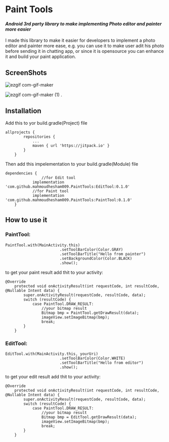 # Paint Tools
#### _Android 3rd party library to make implementing Photo editor and painter more easier_

I made this library to make it easier for developers to implement a photo editor and painter more ease, e.g. you can use it to make user adit his photo before sending it in chatting app, or since it is opensource you can enhance it and build your paint application. 



## ScreenShots
![ezgif com-gif-maker](https://user-images.githubusercontent.com/35175706/111139618-032a0a80-858a-11eb-8bd5-5c22dae3c3d3.gif)

![ezgif com-gif-maker (1)](https://user-images.githubusercontent.com/35175706/111139709-22289c80-858a-11eb-9fe1-cb76a5f127f9.gif)
.


## Installation
Add this to yor build.gradle(Project) file
```
allprojects {
		repositories {
			...
			maven { url 'https://jitpack.io' }
		}
	}
```

Then add this impelementation to your build.gradle(Module) file
```
dependencies {
            	//for Edit tool
	        implementation 'com.github.mahmoudhesham009.PaintTools:EditTool:0.1.0'
	        //for Paint tool
	        implementation 'com.github.mahmoudhesham009.PaintTools:PaintTool:0.1.0'
	}
```

## How to use it
### PaintTool:
```
PaintTool.with(MainActivity.this)
                        .setToolBarColor(Color.GRAY)
                        .setToolBarTitle("Hello from painter")
                        .setBackgroundColor(Color.BLACK)
                        .show();
```
to get your paint result add thit to your activity:
```
@Override
    protected void onActivityResult(int requestCode, int resultCode, @Nullable Intent data) {
        super.onActivityResult(requestCode, resultCode, data);
        switch (resultCode) {
            case PaintTool.DRAW_RESULT:
                //your bitmap result
                Bitmap bmp = PaintTool.getDrawResult(data);
                imageView.setImageBitmap(bmp);
                break;
        }
    }
```

### EditTool:
```
EditTool.with(MainActivity.this, yourUri)
                        .setToolBarColor(Color.WHITE)
                        .setToolBarTitle("Hello from editor")
                        .show();
```
to get your edit result add thit to your activity:
```
@Override
    protected void onActivityResult(int requestCode, int resultCode, @Nullable Intent data) {
        super.onActivityResult(requestCode, resultCode, data);
        switch (resultCode) {
            case PaintTool.DRAW_RESULT:
                //your bitmap result
                Bitmap bmp = EditTool.getDrawResult(data);
                imageView.setImageBitmap(bmp);
                break;
        }
    }
```
